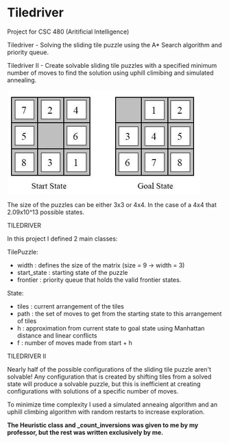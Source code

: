 # Tiledriver

Project for CSC 480 (Aritificial Intelligence) 

Tiledriver - Solving the sliding tile puzzle using the A* Search algorithm and priority queue.

Tiledriver II - Create solvable sliding tile puzzles with a specified minimum number of moves to find the solution using uphill climibing and simulated annealing.

![My Image](ex_puzzle.jpg "Example TilePuzzle")

The size of the puzzles can be either 3x3 or 4x4. In the case of a 4x4 that 2.09x10^13 possible states.

TILEDRIVER

In this project I defined 2 main classes:

TilePuzzle:
  - width : defines the size of the matrix (size = 9 -> width = 3)
  - start_state : starting state of the puzzle
  - frontier : priority queue that holds the valid frontier states.

State:
  - tiles : current arrangement of the tiles
  - path : the set of moves to get from the starting state to this arrangement of tiles
  - h : approximation from current state to goal state using Manhattan distance and linear conflicts
  - f : number of moves made from start + h

TILEDRIVER II

Nearly half of the possible configurations of the sliding tile puzzle aren't solvable! Any configuration that is created by shifting tiles from a solved state will produce a solvable puzzle, but this is inefficient at creating configurations with solutions of a specific number of moves.

To minimize time complexity I used a simulated anneaing algorithm and an uphill climbing algorithm with random restarts to increase exploration.


**The Heuristic class and _count_inversions was given to me by my professor, but the rest was written exclusively by me.**

